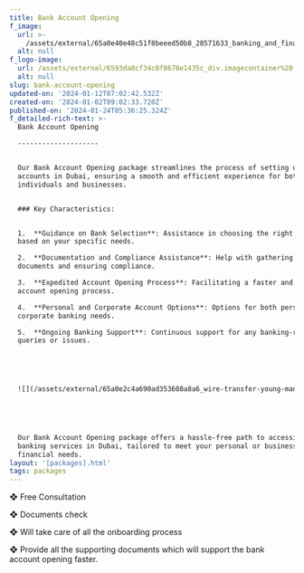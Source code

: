```yaml
---
title: Bank Account Opening
f_image:
  url: >-
    /assets/external/65a0e40e48c51f8beeed50b8_28571633_banking_and_finance_concept_illustration.jpg
  alt: null
f_logo-image:
  url: /assets/external/6593da8cf34c0f8678e1435c_div.imagecontainer%20(9).png
  alt: null
slug: bank-account-opening
updated-on: '2024-01-12T07:02:42.532Z'
created-on: '2024-01-02T09:02:33.720Z'
published-on: '2024-01-24T05:36:25.324Z'
f_detailed-rich-text: >-
  Bank Account Opening

  --------------------


  Our Bank Account Opening package streamlines the process of setting up bank
  accounts in Dubai, ensuring a smooth and efficient experience for both
  individuals and businesses.


  ### Key Characteristics:


  1.  **Guidance on Bank Selection**: Assistance in choosing the right bank
  based on your specific needs.

  2.  **Documentation and Compliance Assistance**: Help with gathering necessary
  documents and ensuring compliance.

  3.  **Expedited Account Opening Process**: Facilitating a faster and smoother
  account opening process.

  4.  **Personal and Corporate Account Options**: Options for both personal and
  corporate banking needs.

  5.  **Ongoing Banking Support**: Continuous support for any banking-related
  queries or issues.


  ‍


  ![](/assets/external/65a0e2c4a690ad353608a8a6_wire-transfer-young-man-using-his-smartphone-laptop-banking-transaction-some-payments.jpg)


  ‍


  Our Bank Account Opening package offers a hassle-free path to accessing
  banking services in Dubai, tailored to meet your personal or business
  financial needs.
layout: '[packages].html'
tags: packages
---
```


❖ Free Consultation

❖ Documents check

❖ Will take care of all the onboarding process

❖ Provide all the supporting documents which will support the bank account opening faster.
